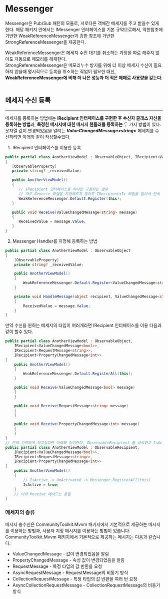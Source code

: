 # Messenger
Messenger은 Pub/Sub 패턴의 모듈로, 서로다른 객체간 메세지를 주고 받을수 있게 한다. 해당 패키지 안에서는 IMessenger 인터페이스를 기본 규약으로해서, 약한참조에 기반한 WeakReferenceMessenger과 강한 참조에 기반한 StrongReferenceMessenger을 제공한다.  

WeakReferenceMessenger은 메세지 수진 대기를 취소하는 과정을 따로 해주지 않아도 자동으로 메모리를 헤재한다.  
StrongReferenceMessenger은 메모리누수 방지를 위해 더 이상 메세지 수신이 필요하지 않을때 명시적으로 등록을 취소하는 작업이 필요한 대신, **WeakReferenceMessenger에 비해 더 나은 성능과 더 적은 메메로 사용량을 갖는다.**  
<br>

## 메세지 수신 등록
---
메세지를 등록하는 방법에는 **IRecipient 인터페이스를 구현한 후 수신자 클래스 자신을 등록하는 방법**과, **특정한 메시지에 대한 메시지 핸들러를 등록하는** 두 가지 방법이 있다.  
문자열 값이 변경되었음을 알리는 ***ValueChangedMessage\<string>*** 메세지를 수신하려면 아래와 같이 작성할수있다.  

   1. IRecipient 인터페이스를 이용한 등록
   ```c#
   public partial class AnotherViewModel : ObservableObject, IRecipient<ValueChangedMessage<string>>
   {
      [ObservableProperty]
      private string? _receivedValue;

      public AnotherViewModel()
      {
         // IRecipient 인터페이스를 하나만 구현하는 경우
         // 따로 Generic 타입을 지정해주지 않아도 IRecipient<T> 타입을 알아서 인식
         WeakReferenceMessenger.Default.Register(this);
      }

      public void Receive(ValueChangedMessage<string> message)
      {
         ReceivedValue = message.Value;
      }
   }
   ```
   2. Messenger Handler를 지정해 등록하는 방법
```c#
public partial class AnotherViewModel : ObservableObject
{
	[ObservableProperty]
	private string? _receivedValue;

	public AnotherViewModel()
	{
		WeakReferenceMessenger.Default.Register<ValueChangedMessage<string>>(this, HandleMessage);
	}

	private void HandleMessage(object recipient, ValueChangedMessage<string> message)
	{
		ReceivedValue = message.Value;
	}
}
```
만약 수신을 원하는 메세지의 타입이 여러개라면 IRecipient 인터페이스를 이용 다음과같이 할수 있다.
```c#
public partial class AnotherViewModel : ObservableObject,
	IRecipient<ValueChangedMessage<bool>>,
	IRecipient<RequestMessage<string>>,
	IRecipient<PropertyChangedMessage<int>>
{
	public AnotherViewModel()
	{
		WeakReferenceMessenger.Default.RegisterAll(this);
	}

	public void Receive(ValueChangedMessage<bool> message)
	{
	}

	public void Receive(RequestMessage<string> message)
	{
	}

	public void Receive(PropertyChangedMessage<int> message)
	{
	}
}
// 만약 간략하게 하고싶다면 아래와 같이한다, ObservableRecipient 를 상속하고 IsActive 를 true로 한다
public partial class AnotherViewModel : ObservableRecipient,
	IRecipient<ValueChangedMessage<bool>>,
	IRecipient<RequestMessage<string>>,
	IRecipient<PropertyChangedMessage<int>>
{
	public AnotherViewModel()
	{
		// IsActive -> OnActivated -> Messenger.RegisterAll(this)
		IsActive = true;
	}
	// 이하 Receive 메서드는 동일
}
```
### **메세지의 종류**
메시지 송수신은 CommunityToolkit.Mvvm 패키지에서 기본적으로 제공하는 메시지를 이용하는 방법과, 사용자 지정 메시지를 이용하는 방법이 있습니다.
CommunityToolkit.Mvvm 패키지에서 기본적으로 제공하는 메시지는 다음과 같습니다.

* ValueChangedMessage<T> - 값이 변경되었음을 알림
* PropertyChangedMessage<T> - 속성 값이 변경되었음을 알림
* RequestMessage<T> - 특정 타입의 값 반환을 요청
* AsyncRequestMessage<T> - RequestMessage의 비동기 방식
* CollectionRequestMessage<T> - 특정 타입의 값 반환을 여러 번 요청
* AsyncCollectionRequestMessage<T> - CollectionRequestMessage의 비동기 방식
